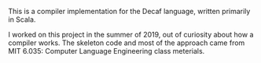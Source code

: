 This is a compiler implementation for the Decaf language, written primarily in Scala. 

I worked on this project in the summer of 2019, out of curiosity about how a compiler works. The skeleton code and most of the approach came from MIT 6.035: Computer Language Engineering class meterials. 

